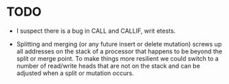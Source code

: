 # TODO

- I suspect there is a bug in CALL and CALLIF, writ etests.

- Splitting and merging (or any future insert or delete mutation) screws up all
  addresses on the stack of a processor that happens to be beyond the split or
  merge point. To make things more resilient we could switch to a number of
  read/write heads that are not on the stack and can be adjusted when a split
  or mutation occurs.
